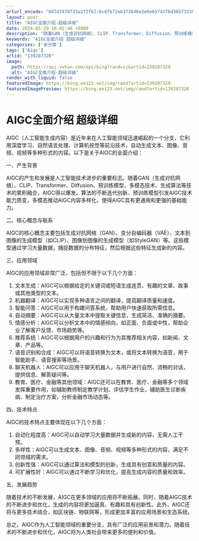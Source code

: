 ```yaml
---
arturl_encode: "68747470733a2f2f62:6c6f672e6373646e2e6e65742f6d305f33383031323433342f:61727469636c652f64657461696c732f313339323837333230"
layout: post
title: "AIGC全面介绍-超级详细"
date: 2024-05-29 10:02:46 +0800
description: "随着GAN（生成对抗网络）、CLIP、Transformer、Diffusion、预训练模型、多模态"
keywords: "AIGC全面介绍 超级详细"
categories: ['未分类']
tags: ['Aigc']
artid: "139287320"
image:
  path: https://api.vvhan.com/api/bing?rand=sj&artid=139287320
  alt: "AIGC全面介绍-超级详细"
render_with_liquid: false
featuredImage: https://bing.ee123.net/img/rand?artid=139287320
featuredImagePreview: https://bing.ee123.net/img/rand?artid=139287320
---
```


# AIGC全面介绍 超级详细

AIGC（人工智能生成内容）是近年来在人工智能领域迅速崛起的一个分支，它利用深度学习、自然语言处理、计算机视觉等前沿技术，自动生成文本、图像、音频、视频等多种形式的内容。以下是关于AIGC的全面介绍：

一、产生背景

AIGC的产生和发展是人工智能技术进步的重要标志。随着GAN（生成对抗网络）、CLIP、Transformer、Diffusion、预训练模型、多模态技术、生成算法等技术的累积融合，AIGC得以爆发。算法的不断迭代创新、预训练模型引发AIGC技术能力质变，多模态推动AIGC内容多样化，使得AIGC具有更通用和更强的基础能力。

二、核心概念与联系

AIGC的核心概念主要包括生成对抗网络（GAN）、变分自编码器（VAE）、文本到图像的生成模型（如CLIP）、图像到图像的生成模型（如StyleGAN）等。这些模型通过学习大量数据，捕捉数据的分布特征，然后根据这些特征生成新的内容。

三、应用领域

AIGC的应用领域非常广泛，包括但不限于以下几个方面：

1. 文本生成：AIGC可以根据给定的关键词或短语生成连贯、有趣的文章、故事或其他类型的文本。
2. 机器翻译：AIGC可以实现多种语言之间的翻译，提高翻译质量和速度。
3. 智能问答：AIGC可以用于构建问答系统，帮助用户快速获取所需信息。
4. 自动摘要：AIGC可以从大量文本中提取关键信息，生成简洁、准确的摘要。
5. 情感分析：AIGC可以分析文本中的情感倾向，如正面、负面或中性，帮助企业了解客户反馈、市场趋势等。
6. 推荐系统：AIGC可以根据用户的兴趣和行为为其推荐相关内容，如新闻、文章、产品等。
7. 语音识别和合成：AIGC可以将语音转换为文本，或将文本转换为语音，用于智能助手、语音搜索等场景。
8. 聊天机器人：AIGC可以应用于聊天机器人，与用户进行自然、流畅的对话，提供信息、解答疑问等。
9. 教育、医疗、金融等其他领域：AIGC还可以在教育、医疗、金融等多个领域发挥重要作用，如辅助教师制定教学计划、评估学生作业，辅助医生诊断疾病、制定治疗方案，分析金融市场动态等。

四、技术特点

AIGC的技术特点主要体现在以下几个方面：

1. 自动化程度高：AIGC可以自动学习大量数据并生成新的内容，无需人工干预。
2. 多样性：AIGC可以生成文本、图像、音频、视频等多种形式的内容，满足不同领域的需求。
3. 创新性强：AIGC可以通过算法和模型的创新，生成具有创意和质量的内容。
4. 可扩展性好：AIGC可以通过不断学习和优化，提高生成内容的质量和效率。

五、发展趋势

随着技术的不断发展，AIGC在更多领域的应用将不断拓展。同时，随着AIGC技术的不断进步和优化，生成的内容将更加逼真、有趣和具有创新性。此外，AIGC还将与更多技术结合，如区块链、物联网等，形成更加丰富的应用场景和生态系统。

总之，AIGC作为人工智能领域的重要分支，具有广泛的应用前景和潜力。随着技术的不断进步和优化，AIGC将为人类社会带来更多的便利和价值。